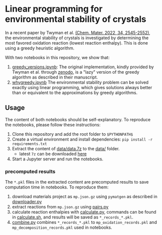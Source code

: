 # Linear programming for environmental stability of crystals

In a recent paper by Twyman et al. 
[(Chem. Mater. 2022, 34, 2545-2552)](https://pubs.acs.org/doi/abs/10.1021/acs.chemmater.1c02644), 
the environmental stability of crystals is 
investigated by determining the most favored oxidation reaction (lowest reaction enthalpy).
This is done using a greedy heuristic algorithm.

With two notebooks in this repository, we show that:
1. [greedy_versions.ipynb](greedy_versions.ipynb): The original implementation, 
kindly provided by Twyman et al. 
through [zenodo](https://zenodo.org/record/5110202#.YlJgpsjMJyg), 
is a "lazy" version of the greedy algorithm as described in their manuscript.
2. [whygreedy.ipynb](whygreedy.ipynb) The environmental stability problem can be solved exactly using linear programming, 
which gives solutions always better than or equivalent to the approximations by greedy algorithms.

## Usage
The content of both notebooks should be self-explanatory. 
To reproduce the notebooks, please follow these instructions:
1. Clone this repository and add the root folder to `$PYTHONPATH$`
2. Create a virtual environment and install dependencies: `pip install -r requirements.txt`
3. Extract the content of [data/data.7z](data/data.7z) to the [data/](data/) folder. 
   - latest `7z` can be downloaded [here](https://www.7-zip.org/download.html)
4. Start a Jupyter server and run the notebooks.

### precomputed results
The `*.pkl` files in the extracted content are precomputed results
to save computation time in notebooks. To reproduce them:
1. download materials project as `mp.json.gz` using `pymatgen` as described in [downloader.py](data/downloader.py)
2. extract reactions from `mp.json.gz` using [pairs.py](calculate/pairs.py)
3. calculate reaction enthalpies with [calculate.py](calculate/calculate.py), 
commands can be found in [calculate.sh](calculate/calculate.sh), and results will be saved as `*_records_*.pkl`.
4. [combine.py](calculate/combine.py) combines `*_records_*.pkl` to `mp_oxidation_records.pkl` and
`mp_decomposition_records.pkl` used in notebooks.
